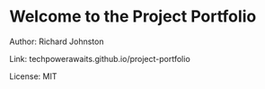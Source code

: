 # Welcome to the Project Portfolio

Author: Richard Johnston

Link: techpowerawaits.github.io/project-portfolio

License: MIT

